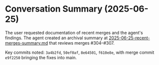 # Conversation Summary (2025-06-25)

The user requested documentation of recent merges and the agent's findings. The agent created an archival summary at [2025-06-25-recent-merges-summary.md](../archival/2025-06-25-recent-merges-summary.md) that reviews merges #304–#307.

Key commits noted: `3a4b2fd`, `50ef0af`, `8e64501`, `f610e8e`, with merge commit `e9f2250` bringing the fixes into main.
